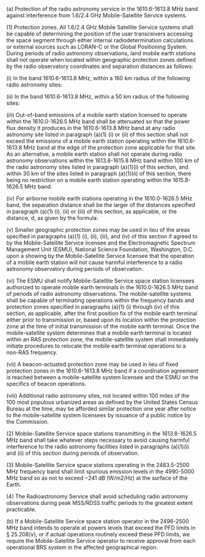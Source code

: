 (a) Protection of the radio astronomy service in the 1610.6-1613.8 MHz band against interference from 1.6/2.4 GHz Mobile-Satellite Service systems.

(1) Protection zones. All 1.6/2.4 GHz Mobile Satellite Service systems shall be capable of determining the position of the user transceivers accessing the space segment through either internal radiodetermination calculations or external sources such as LORAN-C or the Global Positioning System. During periods of radio astronomy observations, land mobile earth stations shall not operate when located within geographic protection zones defined by the radio observatory coordinates and separation distances as follows:

(i) In the band 1610.6-1613.8 MHz, within a 160 km radius of the following radio astronomy sites:

(ii) In the band 1610.6-1613.8 MHz, within a 50 km radius of the following sites:

(iii) Out-of-band emissions of a mobile earth station licensed to operate within the 1610.0-1626.5 MHz band shall be attenuated so that the power flux density it produces in the 1610.6-1613.8 MHz band at any radio astronomy site listed in paragraph (a)(1) (i) or (ii) of this section shall not exceed the emissions of a mobile earth station operating within the 1610.6-1613.8 MHz band at the edge of the protection zone applicable for that site. As an alternative, a mobile earth station shall not operate during radio astronomy observations within the 1613.8-1615.8 MHz band within 100 km of the radio astronomy sites listed in paragraph (a)(1)(i) of this section, and within 30 km of the sites listed in paragraph (a)(1)(ii) of this section, there being no restriction on a mobile earth station operating within the 1615.8-1626.5 MHz band.

(iv) For airborne mobile earth stations operating in the 1610.0-1626.5 MHz band, the separation distance shall be the larger of the distances specified in paragraph (a)(1) (i), (ii) or (iii) of this section, as applicable, or the distance, d, as given by the formula:
              

(v) Smaller geographic protection zones may be used in lieu of the areas specified in paragraphs (a)(1) (i), (ii), (iii), and (iv) of this section if agreed to by the Mobile-Satellite Service licensee and the Electromagnetic Spectrum Management Unit (ESMU), National Science Foundation, Washington, D.C. upon a showing by the Mobile-Satellite Service licensee that the operation of a mobile earth station will not cause harmful interference to a radio astronomy observatory during periods of observation.

(vi) The ESMU shall notify Mobile-Satellite Service space station licensees authorized to operate mobile earth terminals in the 1610.0-1626.5 MHz band of periods of radio astronomy observations. The mobile-satellite systems shall be capable of terminating operations within the frequency bands and protection zones specified in paragraphs (a)(1) (i) through (iv) of this section, as applicable, after the first position fix of the mobile earth terminal either prior to transmission or, based upon its location within the protection zone at the time of initial transmission of the mobile earth terminal. Once the mobile-satellite system determines that a mobile earth terminal is located within an RAS protection zone, the mobile-satellite system shall immediately initiate procedures to relocate the mobile earth terminal operations to a non-RAS frequency.

(vii) A beacon-actuated protection zone may be used in lieu of fixed protection zones in the 1610.6-1613.8 MHz band if a coordination agreement is reached between a mobile-satellite system licensee and the ESMU on the specifics of beacon operations.

(viii) Additional radio astronomy sites, not located within 100 miles of the 100 most populous urbanized areas as defined by the United States Census Bureau at the time, may be afforded similar protection one year after notice to the mobile-satellite system licensees by issuance of a public notice by the Commission.

(2) Mobile-Satellite Service space stations transmitting in the 1613.8-1626.5 MHz band shall take whatever steps necessary to avoid causing harmful interference to the radio astronomy facilities listed in paragraphs (a)(1)(i) and (ii) of this section during periods of observation.

(3) Mobile-Satellite Service space stations operating in the 2483.5-2500 MHz frequency band shall limit spurious emission levels in the 4990-5000 MHz band so as not to exceed −241 dB (W/m2/Hz) at the surface of the Earth.

(4) The Radioastronomy Service shall avoid scheduling radio astronomy observations during peak MSS/RDSS traffic periods to the greatest extent practicable.

(b) If a Mobile-Satellite Service space station operator in the 2496-2500 MHz band intends to operate at powers levels that exceed the PFD limits in § 25.208(v), or if actual operations routinely exceed these PFD limits, we require the Mobile-Satellite Service operator to receive approval from each operational BRS system in the affected geographical region.

